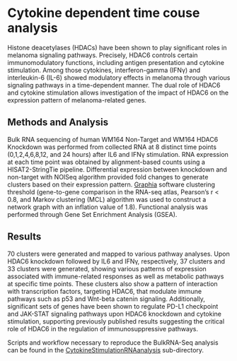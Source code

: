 # Cytokine dependent time couse analysis

Histone deacetylases (HDACs) have been shown to play significant roles in melanoma signaling pathways. Precisely, HDAC6 controls certain immunomodulatory functions, including antigen presentation and cytokine stimulation. Among those cytokines, interferon-gamma (IFNγ) and interleukin-6 (IL-6) showed modulatory effects in melanoma through various signaling pathways in a time-dependent manner. The dual role of HDAC6 and cytokine stimulation allows investigation of the impact of HDAC6 on the expression pattern of melanoma-related genes.

## Methods and Analysis

Bulk RNA sequencing of human WM164 Non-Target and WM164 HDAC6 Knockdown was performed from collected RNA at 8 distinct time points (0,1,2,4,6,8,12, and 24 hours) after IL6 and IFNγ stimulation. RNA expression at each time point was obtained by alignment-based counts using a HISAT2-StringTie pipeline. Differential expression between knockdown and non-target with NOISeq algorithm provided fold changes to generate clusters based on their expression pattern. [Graphia](https://github.com/graphia-app/graphia) software clustering threshold (gene-to-gene comparison in the RNA-seq atlas, Pearson’s r < 0.8, and Markov clustering (MCL) algorithm was used to construct a network graph with an inflation value of 1.8). Functional analysis was performed through Gene Set Enrichment Analysis (GSEA).


## Results 
70 clusters were generated and mapped to various pathway analyses. Upon HDAC6 knockdown followed by IL6 and IFNγ, respectively, 37 clusters and 33 clusters were generated, showing various patterns of expression associated with immune-related responses as well as metabolic pathways at specific time points. These clusters also show a pattern of interaction with transcription factors, targeting HDAC6, that modulate immune pathways such as p53 and Wnt-beta catenin signaling. Additionally, significant sets of genes have been shown to regulate PD-L1 checkpoint and JAK-STAT signaling pathways upon HDAC6 knockdown and cytokine stimulation, supporting previously published results suggesting the critical role of HDAC6 in the regulation of immunosuppressive pathways. 

Scripts and workflow necessary to reproduce the BulkRNA-Seq analysis can be found in the [CytokineStimulationRNAanalysis](https://github.com/HawaBioinformatics/CytokineStimulationRNAanalysis) sub-directory.
